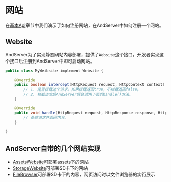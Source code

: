 # 网站

在[基本Api](../base/api.md)章节中我们演示了如何注册网站，在AndServer中如何注册一个网站。

## Website
AndServer为了实现静态网站内容部署，提供了`Website`这个接口，开发者实现这个接口后注册到AndServer中即可启动网站。

```java
public class MyWeibsite implement Website {
	
	@Override
	public boolean intercept(HttpRequest request, HttpContext context) ... {
		// 1. 是否拦截这个请求，如果拦截返回true，不拦截返回false。
		// 2. 拦截请求后AndServer将会调用下面的handle()方法。
	}

	@Override
	public void handle(HttpRequest request, HttpResponse response, HttpContext context) ... {
		// 处理请求并返回内容。
	}

}
```

## AndServer自带的几个网站实现

* [AssetsWebsite](./assets.md)可部署assets下的网站
* [StorageWebsite](.stoage.md)可部署SD卡下的网站
* [FileBrowser](./file.md)可部署SD卡下的内容，网页访问时以文件浏览器的实行展示
